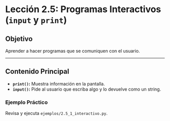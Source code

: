 # Lección 2.5: Programas Interactivos (`input` y `print`)

## Objetivo

Aprender a hacer programas que se comuniquen con el usuario.

---

## Contenido Principal

* **`print()`:** Muestra información en la pantalla.
* **`input()`:** Pide al usuario que escriba algo y lo devuelve como un string.

### Ejemplo Práctico

Revisa y ejecuta `ejemplos/2.5_1_interactivo.py`.
